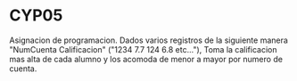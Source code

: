 # CYP05
Asignacion de programacion. Dados varios registros de la siguiente manera "NumCuenta    Calificacion" ("1234  7.7  124  6.8  etc..."), Toma la calificacion mas alta de cada
alumno y los acomoda de menor a mayor por numero de cuenta.
